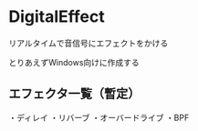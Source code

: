 # DigitalEffect

リアルタイムで音信号にエフェクトをかける

とりあえずWindows向けに作成する

## エフェクタ一覧（暫定）

・ディレイ
・リバーブ
・オーバードライブ
・BPF
